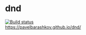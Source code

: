 # dnd
[![Build status](https://ci.appveyor.com/api/projects/status/6l8cocs34yr4pie8?svg=true)](https://ci.appveyor.com/project/PavelBarashkov/dnd)<br>
https://pavelbarashkov.github.io/dnd/
